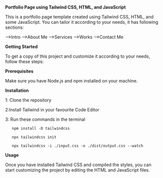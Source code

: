
**Portfolio Page using Tailwind CSS, HTML, and JavaScript**

This is a portfolio page template created using Tailwind CSS, HTML, and some JavaScript. You can tailor it according to your needs, it has following sections:

-->Intro
-->About Me
-->Services
-->Works
-->Contact Me

**Getting Started**

To get a copy of this project and customize it according to your needs, follow these steps:

**Prerequisites**

Make sure you have Node.js and npm installed on your machine.

**Installation**
  
 1: Clone the repository
 
 2:Install Tailwind in your favourite Code Editor
 
 3: Run these commands in the terminal
 
       npm install -D tailwindcss
       
       npx tailwindcss init
       
       npx tailwindcss -i ./input.css -o ./dist/output.css --watch

**Usage**

Once you have installed Tailwind CSS and compiled the styles, you can start customizing the project by editing the HTML and JavaScript files.


